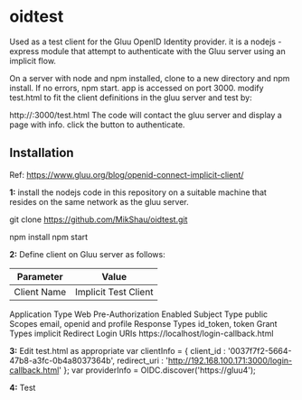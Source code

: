 # oidtest
Used as a test client for the Gluu OpenID Identity provider.
it is a nodejs - express module that attempt to authenticate with the Gluu server using an implicit flow.

On a server with node and npm installed, clone to a new directory and npm install. If no errors, npm start. 
app is accessed on port 3000. modify test.html to fit the client definitions in the gluu server and test by:

http://<node app name or ip>:3000/test.html
The code will contact the gluu server and display a page with info.
click the button to authenticate.

## Installation
Ref: https://www.gluu.org/blog/openid-connect-implicit-client/

**1:** install the nodejs code in this repository on a suitable machine that resides on the same network as the gluu server.

git clone https://github.com/MikShau/oidtest.git

npm install
npm start

**2:** Define client on Gluu server as follows:

| Parameter | Value |
| --------  | ----- |
|Client Name | Implicit Test Client |
Application Type	                      Web
Pre-Authorization	                      Enabled
Subject Type	                          public
Scopes	                                email, openid and profile
Response Types	                        id_token, token
Grant Types	                            implicit
Redirect Login URIs	                    https://localhost/login-callback.html

**3:** Edit test.html as appropriate
            var clientInfo = {
                client_id : '0037f7f2-5664-47b8-a3fc-0b4a8037364b',
                redirect_uri : 'http://192.168.100.171:3000/login-callback.html'
            };
         var providerInfo = OIDC.discover('https://gluu4');

**4:** Test

